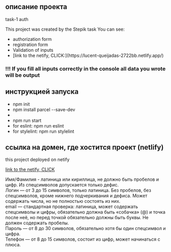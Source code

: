 <!-- TODO -->

## описание проекта

task-1 auth

This project was created by the Stepik task
You can see:

<ul>
<li>authorization form</li>
<li>registration form</li>
<li>Validation of inputs</li>
<li>[link to the netify, CLICK:](https://lucent-queijadas-2722bb.netlify.app/)</li></ul>

### !!! If you fill all inputs correctly in the console all data you wrote will be output

## инструкцией запуска

<ul>
<li> npm init </li>
<li> npm install parcel --save-dev</li>

<li> </li>
<li>npm run start </li>
<li>for eslint: npm run eslint</li>
<li>for stylelint: npm run stylelint </li>

</ul>

## cсылка на домен, где хостится проект (netlify)

this project deployed on netify

[link to the netify, CLICK](https://lucent-queijadas-2722bb.netlify.app/)

<p>
Имя/Фамилия - латиница или кириллица, не должно быть пробелов и цифр. Из спецсимволов допускается только дефис.<br />
Логин — от 3 до 15 символов, только латиница. Без пробелов, без спецсимволов, кроме нижнего подчеркивания и дефиса. Может содержать числа, но не полностью состоять из них.<br />
email — стандартная проверка: латиница, может содержать спецсимволы и цифры, обязательно должна быть «собачка» (@) и точка после неё, но перед точкой обязательно должны быть буквы. Не должен содержать пробелы.<br />
Пароль — от 8 до 30 символов, обязательно хотя бы один спецсимвол и цифра.<br />
Телефон — от 8 до 15 символов, состоит из цифр, может начинаться с плюса.<br />
</p>

